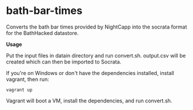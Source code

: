 bath-bar-times
==============

Converts the bath bar times provided by NightCapp into the socrata format for the BathHacked datastore.

**Usage**

Put the input files in datain directory and run convert.sh.
output.csv will be created which can then be imported to Socrata.

If you're on Windows or don't have the dependencies installed, install vagrant, then run:

    vagrant up
    
Vagrant will boot a VM, install the dependencies, and run convert.sh.